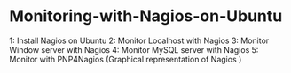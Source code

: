 # Monitoring-with-Nagios-on-Ubuntu
1: Install Nagios on Ubuntu   2: Monitor Localhost with Nagios  3: Monitor Window server with Nagios   4: Monitor MySQL server with Nagios   5:  Monitor with PNP4Nagios (Graphical representation of Nagios )
